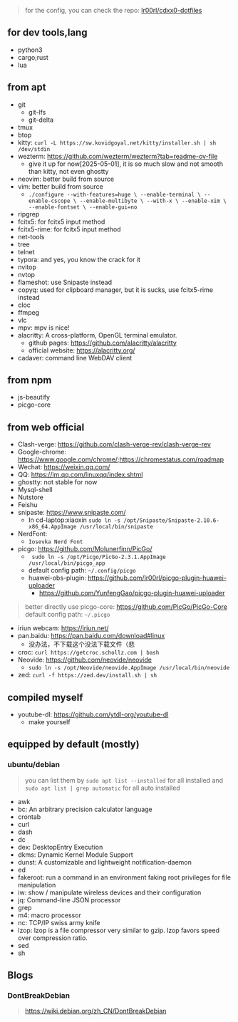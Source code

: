 >
> for the config, you can check the repo: [lr00rl/cdxx0-dotfiles](https://github.com/lr00rl/cdxx0-dotfile)
>

## for dev tools,lang

- python3
- cargo;rust
- lua

## from apt

- git
    - git-lfs
    - git-delta
- tmux
- btop
- kitty: `curl -L https://sw.kovidgoyal.net/kitty/installer.sh | sh /dev/stdin`
- wezterm: https://github.com/wezterm/wezterm?tab=readme-ov-file
    - give it up for now[2025-05-01], it is so much slow and not smooth than kitty, not even ghostty
- neovim: better build from source
- vim: better build from source
    - `./configure --with-features=huge \
    --enable-terminal \
    --enable-cscope \
    --enable-multibyte \
    --with-x \
    --enable-xim \
    --enable-fontset \
    --enable-gui=no`
- ripgrep
- fcitx5: for fcitx5 input method
- fcitx5-rime: for fcitx5 input method
- net-tools
- tree
- telnet
- typora: and yes, you know the crack for it
- nvitop
- nvtop
- flameshot: use Snipaste instead
- copyq: used for clipboard manager, but it is sucks, use fcitx5-rime instead
- cloc
- ffmpeg
- vlc
- mpv: mpv is nice!
- alacritty: A cross-platform, OpenGL terminal emulator.
    - github pages: https://github.com/alacritty/alacritty
    - official website: https://alacritty.org/
- cadaver: command line WebDAV client


## from npm

- js-beautify
- picgo-core

## from web official

- Clash-verge: https://github.com/clash-verge-rev/clash-verge-rev
- Google-chrome: https://www.google.com/chrome/;https://chromestatus.com/roadmap
- Wechat: https://weixin.qq.com/
- QQ: https://im.qq.com/linuxqq/index.shtml
- ghostty: not stable for now
- Mysql-shell
- Nutstore
- Feishu
- snipaste: https://www.snipaste.com/
    - In cd-laptop:xiaoxin `sudo ln -s /opt/Snipaste/Snipaste-2.10.6-x86_64.AppImage /usr/local/bin/snipaste`
- NerdFont:
    - `Iosevka Nerd Font`
- picgo: https://github.com/Molunerfinn/PicGo/
    - ` sudo ln -s /opt/Picgo/PicGo-2.3.1.AppImage /usr/local/bin/picgo_app`
    - default config path: `~/.config/picgo`
    - huawei-obs-plugin: https://github.com/lr00rl/picgo-plugin-huawei-uploader
        - https://github.com/YunfengGao/picgo-plugin-huawei-uploader
> better directly use picgo-core: https://github.com/PicGo/PicGo-Core
> default config path: `~/.picgo`
- iriun webcam: https://iriun.net/
- pan.baidu: https://pan.baidu.com/download#linux
    - 没办法，不下载这个没法下载文件（悲
- croc: `curl https://getcroc.schollz.com | bash`
- Neovide: https://github.com/neovide/neovide
    - `sudo ln -s /opt/Neovide/neovide.AppImage /usr/local/bin/neovide`
- zed: `curl -f https://zed.dev/install.sh | sh`


## compiled myself

- youtube-dl: https://github.com/ytdl-org/youtube-dl
    - make yourself


## equipped by default (mostly)

### ubuntu/debian

> you can list them by `sudo apt list --installed` for all installed and `sudo apt list | grep automatic` for all auto installed

- awk
- bc: An arbitrary precision calculator language
- crontab
- curl
- dash
- dc
- dex: DesktopEntry Execution
- dkms: Dynamic Kernel Module Support
- dunst: A customizable and lightweight notification-daemon
- ed
- fakeroot: run a command in an environment faking root privileges for file manipulation
- iw: show / manipulate wireless devices and their configuration
- jq: Command-line JSON processor
- grep
- m4: macro processor
- nc: TCP/IP swiss army knife
- lzop: lzop is a file compressor very similar to gzip.  lzop favors speed over compression ratio.
- sed
- sh


## Blogs

### DontBreakDebian

> https://wiki.debian.org/zh_CN/DontBreakDebian

